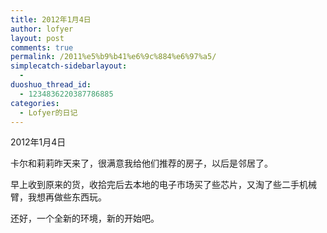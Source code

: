 ```yaml
---
title: 2012年1月4日
author: lofyer
layout: post
comments: true
permalink: /2011%e5%b9%b41%e6%9c%884%e6%97%a5/
simplecatch-sidebarlayout:
  - 
duoshuo_thread_id:
  - 1234836220387786885
categories:
  - Lofyer的日记
---
```

2012年1月4日

卡尔和莉莉昨天来了，很满意我给他们推荐的房子，以后是邻居了。

早上收到原来的货，收拾完后去本地的电子市场买了些芯片，又淘了些二手机械臂，我想再做些东西玩。

还好，一个全新的环境，新的开始吧。